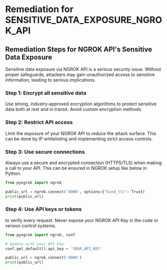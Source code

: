 # Remediation for SENSITIVE_DATA_EXPOSURE_NGROK_API

## Remediation Steps for NGROK API's Sensitive Data Exposure
Sensitive data exposure via NGROK API is a serious security issue. Without proper safeguards, attackers may gain unauthorized access to sensitive information, leading to serious implications.

### Step 1: Encrypt all sensitive data
Use strong, industry-approved encryption algorithms to protect sensitive data both at rest and in transit. Avoid custom encryption methods.

### Step 2: Restrict API access
Limit the exposure of your NGROK API to reduce the attack surface. This can be done by IP whitelisting and implementing strict access controls.

### Step 3: Use secure connections
Always use a secure and encrypted connection (HTTPS/TLS) when making a call to your API. This can be ensured in NGROK setup like below in Python.

```python
from pyngrok import ngrok

public_url = ngrok.connect('8000', options={"bind_tls": True})
print(public_url)
```

### Step 4: Use API keys or tokens
 to verify every request. Never expose your NGROK API Key in the code or version control systems.

```python
from pyngrok import ngrok, conf

# Update with your API Key
conf.get_default().api_key = 'YOUR_API_KEY'

public_url = ngrok.connect('8000')
print(public_url)
```